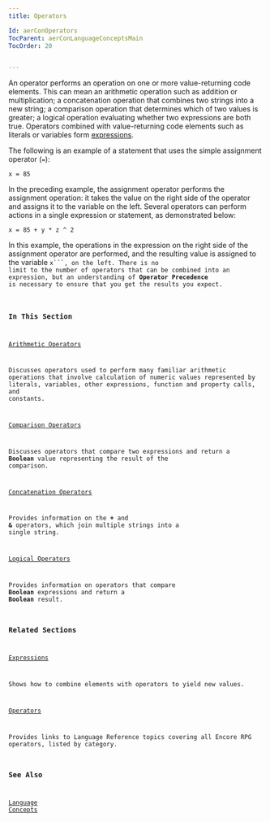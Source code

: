 ```yaml
---
title: Operators

Id: aerConOperators
TocParent: aerConLanguageConceptsMain
TocOrder: 20


---
```


An operator performs an operation on one or more value-returning code elements. This can mean an arithmetic operation such as addition or multiplication; a concatenation operation that combines two strings into a new string; a comparison operation that determines which of two values is greater; a logical operation evaluating whether two expressions are both true. Operators combined with value-returning code elements such as literals or variables form [expressions](/concepts/expressions/Expressions.html). 

The following is an example of a statement that uses the simple assignment operator (```=```): 

```
x = 85
```

In the preceding example, the assignment operator performs the assignment operation: it takes the value on the right side of the operator and assigns it to the variable on the left. Several operators can perform actions in a single expression or statement, as demonstrated below: 

```
x = 85 + y * z ^ 2
```

In this example, the operations in the expression on the right side of the assignment operator are performed, and the resulting value is assigned to the variable <code class="ce">x```, on the left. There is no limit to the number of operators that can be combined into an expression, but an understanding of **Operator Precedence** is necessary to ensure that you get the results you expect. 

### In This Section

[Arithmetic Operators](ArithmeticOperators.html)

Discusses operators used to perform many familiar arithmetic operations that
                involve calculation of numeric values represented by literals, variables, other
                expressions, function and property calls, and constants.


[Comparison Operators](ComparisonOperators.html)

Discusses operators that compare two expressions and return a **Boolean**  value 	representing the result of the comparison.


[Concatenation Operators](ConcatenationOperators.html)

Provides information on the **+**  and **&**  operators, which join multiple strings into a single string.


[Logical Operators](LogicalOperators.html)

Provides information on operators that compare **Boolean** 
                expressions and return a **Boolean**  result.


### Related Sections

[Expressions](/concepts/expressions/Expressions.html)

Shows how to combine elements with operators to yield new values.


[Operators](ecrLrfOperatorsMain.html)

Provides links to Language Reference topics covering all Encore RPG operators, 	listed by category.


### See Also
[Language Concepts](/concepts/LanguageConceptsMain.html) 
